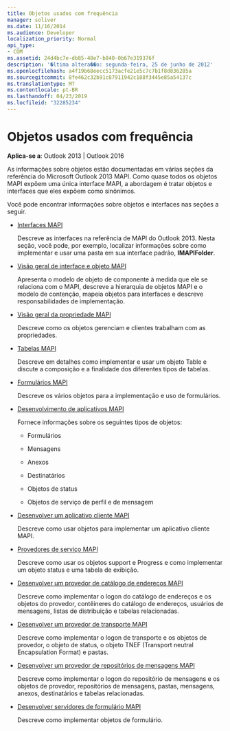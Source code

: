 ```yaml
---
title: Objetos usados com frequência
manager: soliver
ms.date: 11/16/2014
ms.audience: Developer
localization_priority: Normal
api_type:
- COM
ms.assetid: 24d4bc7e-db85-48e7-b840-0b67e319376f
description: '�ltima altera��o: segunda-feira, 25 de junho de 2012'
ms.openlocfilehash: a4f19b68eecc5173acfe21e5c7c7b1f8d836285a
ms.sourcegitcommit: 8fe462c32b91c87911942c188f3445e85a54137c
ms.translationtype: MT
ms.contentlocale: pt-BR
ms.lasthandoff: 04/23/2019
ms.locfileid: "32285234"
---
```

# <a name="commonly-used-objects"></a>Objetos usados com frequência

  
  
**Aplica-se a**: Outlook 2013 | Outlook 2016 
  
As informações sobre objetos estão documentadas em várias seções da referência do Microsoft Outlook 2013 MAPI. Como quase todos os objetos MAPI expõem uma única interface MAPI, a abordagem é tratar objetos e interfaces que eles expõem como sinônimos.
  
Você pode encontrar informações sobre objetos e interfaces nas seções a seguir.
  
- [Interfaces MAPI](mapi-interfaces.md)
    
    Descreve as interfaces na referência de MAPI do Outlook 2013. Nesta seção, você pode, por exemplo, localizar informações sobre como implementar e usar uma pasta em sua interface padrão, **IMAPIFolder**.
    
- [Visão geral de interface e objeto MAPI](mapi-object-and-interface-overview.md)
    
    Apresenta o modelo de objeto de componente à medida que ele se relaciona com o MAPI, descreve a hierarquia de objetos MAPI e o modelo de contenção, mapeia objetos para interfaces e descreve responsabilidades de implementação.
    
- [Visão geral da propriedade MAPI](mapi-property-overview.md)
    
    Descreve como os objetos gerenciam e clientes trabalham com as propriedades.
    
- [Tabelas MAPI](mapi-tables.md)
    
    Descreve em detalhes como implementar e usar um objeto Table e discute a composição e a finalidade dos diferentes tipos de tabelas.
    
- [Formulários MAPI](mapi-forms.md)
    
    Descreve os vários objetos para a implementação e uso de formulários.
    
- [Desenvolvimento de aplicativos MAPI](mapi-application-development.md)
    
    Fornece informações sobre os seguintes tipos de objetos:
    
  - Formulários
    
  - Mensagens
    
  - Anexos
    
  - Destinatários
    
  - Objetos de status
    
  - Objetos de serviço de perfil e de mensagem
    
- [Desenvolver um aplicativo cliente MAPI](developing-a-mapi-client-application.md)
    
    Descreve como usar objetos para implementar um aplicativo cliente MAPI.
    
- [Provedores de serviço MAPI](mapi-service-providers.md)
    
    Descreve como usar os objetos support e Progress e como implementar um objeto status e uma tabela de exibição.
    
- [Desenvolver um provedor de catálogo de endereços MAPI](developing-a-mapi-address-book-provider.md)
    
    Descreve como implementar o logon do catálogo de endereços e os objetos do provedor, contêineres do catálogo de endereços, usuários de mensagens, listas de distribuição e tabelas relacionadas.
    
- [Desenvolver um provedor de transporte MAPI](developing-a-mapi-transport-provider.md)
    
    Descreve como implementar o logon de transporte e os objetos de provedor, o objeto de status, o objeto TNEF (Transport neutral Encapsulation Format) e pastas.
    
- [Desenvolver um provedor de repositórios de mensagens MAPI](developing-a-mapi-message-store-provider.md)
    
    Descreve como implementar o logon do repositório de mensagens e os objetos de provedor, repositórios de mensagens, pastas, mensagens, anexos, destinatários e tabelas relacionadas.
    
- [Desenvolver servidores de formulário MAPI](developing-mapi-form-servers.md)
    
    Descreve como implementar objetos de formulário.
    

